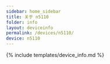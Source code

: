 ```yaml
---
sidebar: home_sidebar
title: 关于 n5110
folder: info
layout: deviceinfo
permalink: /devices/n5110/
device: n5110
---
```

{% include templates/device_info.md %}
